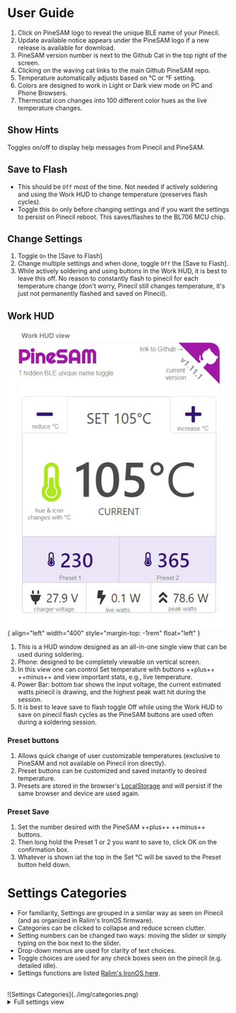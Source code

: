 # User Guide

1. Click on PineSAM logo to reveal the unique BLE name of your Pinecil.
2. Update available notice appears under the PineSAM logo if a new release is available for download.
3. PineSAM version number is next to the Github Cat in the top right of the screen.
4. Clicking on the waving cat links to the main Github PineSAM repo.
6. Temperature automatically adjusts based on °C or °F setting.
7. Colors are designed to work in Light or Dark view mode on PC and Phone Browsers.
8. Thermostat icon changes into 100 different color hues as the live temperature changes.

## Show Hints

Toggles on/off to display help messages from Pinecil and PineSAM.

## Save to Flash

- This should be `Off` most of the time. Not needed if actively soldering and using the Work HUD to change temperature (preserves flash cycles).
- Toggle this `On` only before changing settings and if you want the settings to persist on Pinecil reboot. This saves/flashes to the BL706 MCU chip.

## Change Settings

1. Toggle `On` the [Save to Flash]
2. Change multiple settings and when done, toggle `Off` the [Save to Flash].
3. While actively soldering and using buttons in the Work HUD, it is best to leave this off. No reason to constantly flash to pinecil for each temperature change (don't worry, Pinecil still changes temperature, it's just not permanently flashed and saved on Pinecil).

## Work HUD

![PineSAM Work View - HUD (Heads Up Display) detailed](../img/workHUD-detailed.png){ align="left" width="400" style="margin-top: -1rem" float="left" }

1. This is a HUD window designed as an all-in-one single view that can be used during soldering.
2. Phone: designed to be completely viewable on vertical screen.
3. In this view one can control Set temperature with buttons ++plus++ ++minus++ and view important stats, e.g., live temperature.
4. Power Bar: bottom bar shows the input voltage, the current estimated watts pinecil is drawing, and the highest peak watt hit during the session.
5. It is best to leave save to flash toggle Off while using the Work HUD to save on pinecil flash cycles as the PineSAM buttons are used often during a soldering session.

### Preset buttons

1. Allows quick change of user customizable temperatures (exclusive to PineSAM and not available on Pinecil iron directly).
2. Preset buttons can be customized and saved instantly to desired temperature.
3. Presets are stored in the browser's [LocalStorage](https://developer.mozilla.org/en-US/docs/Web/API/Window/localStorage) and will persist if the same browser and device are used again.

### Preset Save

1. Set the number desired with the PineSAM ++plus++ ++minus++ buttons.
2. Then long hold the Preset 1 or 2 you want to save to, click OK on the confirmation box.
3. Whatever is shown iat the top in the Set °C will be saved to the Preset button held down.

# Settings Categories

- For familiarity, Settings are grouped in a similar way as seen on Pinecil (and as organized in Ralim's IronOS firmware).
- Categories can be clicked to collapse and reduce screen clutter.
- Setting numbers can be changed two ways: moving the slider or simply typing on the box next to the slider.
- Drop-down menus are used for clarity of text choices.
- Toggle choices are used for any check boxes  seen on the pinecil (e.g. detailed idle).
- Settings functions are listed [Ralim's IronOS here](https://ralim.github.io/IronOS/Settings/).
<br>
![Settings Categories](../img/categories.png)

<details>
<summary>
Full settings view
</summary>
![Full Settings View](../img/full_settings.png)
</details>
